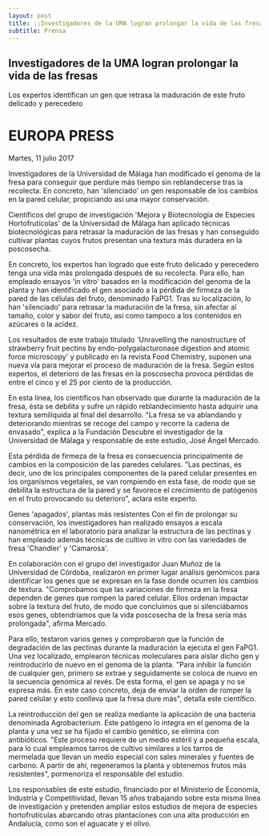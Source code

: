 ```yaml
---
layout: post
title: ¡¡Investigadores de la UMA logran prolongar la vida de las fresas!!
subtitle: Prensa
---
```


## Investigadores de la UMA logran prolongar la vida de las fresas


Los expertos identifican un gen que retrasa la maduración de este fruto delicado y perecedero

# EUROPA PRESS
Martes, 11 julio 2017

Investigadores de la Universidad de Málaga han modificado el genoma de la fresa para conseguir que perdure más tiempo sin reblandecerse tras la recolecta. En concreto, han 'silenciado' un gen responsable de los cambios en la pared celular, propiciando así una mayor conservación.

Científicos del grupo de investigación 'Mejora y Biotecnología de Especies Hortofrutícolas' de la Universidad de Málaga han aplicado técnicas biotecnológicas para retrasar la maduración de las fresas y han conseguido cultivar plantas cuyos frutos presentan una textura más duradera en la poscosecha.

En concreto, los expertos han logrado que este fruto delicado y perecedero tenga una vida más prolongada después de su recolecta. Para ello, han empleado ensayos 'in vitro' basados en la modificación del genoma de la planta y han identificado el gen asociado a la pérdida de firmeza de la pared de las células del fruto, denominado FaPG1. Tras su localización, lo han 'silenciado' para retrasar la maduración de la fresa, sin afectar al tamaño, color y sabor del fruto, así como tampoco a los contenidos en azúcares o la acidez.

Los resultados de este trabajo titulado 'Unravelling the nanostructure of strawberry fruit pectins by endo-polygalacturonase digestion and atomic force microscopy' y publicado en la revista Food Chemistry, suponen una nueva vía para mejorar el proceso de maduración de la fresa. Según estos expertos, el deterioro de las fresas en la poscosecha provoca pérdidas de entre el cinco y el 25 por ciento de la producción.

En esta línea, los científicos han observado que durante la maduración de la fresa, ésta se debilita y sufre un rápido reblandecimiento hasta adquirir una textura semilíquida al final del desarrollo. "La fresa se va ablandando y deteriorando mientras se recoge del campo y recorre la cadena de envasado", explica a la Fundación Descubre el investigador de la Universidad de Málaga y responsable de este estudio, José Ángel Mercado.

Esta pérdida de firmeza de la fresa es consecuencia principalmente de cambios en la composición de las paredes celulares. "Las pectinas, es decir, uno de los principales componentes de la pared celular presentes en los organismos vegetales, se van rompiendo en esta fase, de modo que se debilita la estructura de la pared y se favorece el crecimiento de patógenos en el fruto provocando su deterioro", aclara este experto.

Genes 'apagados', plantas más resistentes
Con el fin de prolongar su conservación, los investigadores han realizado ensayos a escala nanométrica en el laboratorio para analizar la estructura de las pectinas y han empleado además técnicas de cultivo in vitro con las variedades de fresa 'Chandler' y 'Camarosa'.

En colaboración con el grupo del investigador Juan Muñoz de la Universidad de Córdoba, realizaron en primer lugar análisis genómicos para identificar los genes que se expresan en la fase donde ocurren los cambios de textura. "Comprobamos que las variaciones de firmeza en la fresa dependen de genes que rompen la pared celular. Ellos ordenan impactar sobre la textura del fruto, de modo que concluimos que si silenciábamos esos genes, obtendríamos que la vida poscosecha de la fresa sería más prolongada", afirma Mercado.

Para ello, testaron varios genes y comprobaron que la función de degradación de las pectinas durante la maduración la ejecuta el gen FaPG1. Una vez localizado, emplearon técnicas moleculares para aislar dicho gen y reintroducirlo de nuevo en el genoma de la planta. "Para inhibir la función de cualquier gen, primero se extrae y seguidamente se coloca de nuevo en la secuencia genómica al revés. De esta forma, el gen se apaga y no se expresa más. En este caso concreto, deja de enviar la orden de romper la pared celular y esto conlleva que la fresa dure más", detalla este científico.

La reintroducción del gen se realiza mediante la aplicación de una bacteria denominada Agrobacterium. Este patógeno lo integra en el genoma de la planta y una vez se ha fijado el cambio genético, se elimina con antibióticos. "Este proceso requiere de un medio estéril y a pequeña escala, para lo cual empleamos tarros de cultivo similares a los tarros de mermelada que llevan un medio especial con sales minerales y fuentes de carbono. A partir de ahí, regeneramos la planta y obtenemos frutos más resistentes", pormenoriza el responsable del estudio.

Los responsables de este estudio, financiado por el Ministerio de Economía, Industria y Competitividad, llevan 15 años trabajando sobre esta misma línea de investigación y pretenden ampliar estos estudios de mejora de especies hortofrutículas abarcando otras plantaciones con una alta producción en Andalucía, como son el aguacate y el olivo.